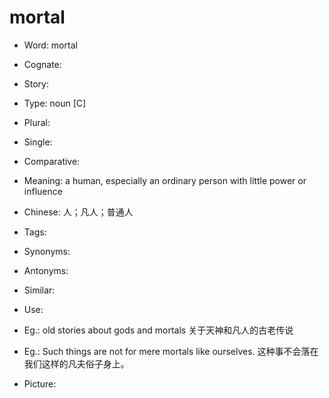 # mortal

- Word: mortal
- Cognate: 
- Story: 

- Type: noun [C]
- Plural: 
- Single: 
- Comparative: 
- Meaning: a human, especially an ordinary person with little power or influence
- Chinese: 人；凡人；普通人
- Tags: 
- Synonyms: 
- Antonyms: 
- Similar: 
- Use: 
- Eg.: old stories about gods and mortals 关于天神和凡人的古老传说
- Eg.: Such things are not for mere mortals like ourselves. 这种事不会落在我们这样的凡夫俗子身上。
- Picture: 

